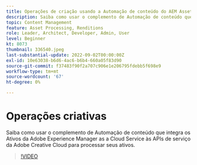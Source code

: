 ```yaml
---
title: Operações de criação usando a Automação de conteúdo do AEM Assets
description: Saiba como usar o complemento de Automação de conteúdo que integra os Ativos da Adobe Experience Manager as a Cloud Service às APIs de serviço da Adobe Creative Cloud para processar seus ativos.
topic: Content Management
feature: Asset Processing, Renditions
role: Leader, Architect, Developer, Admin, User
level: Beginner
kt: 8073
thumbnail: 336540.jpeg
last-substantial-update: 2022-09-02T00:00:00Z
exl-id: 10e63038-b6d6-4ac6-b6b4-660a05f83d90
source-git-commit: f37483f90f2a707c906e1e206795fdebb5f698e9
workflow-type: tm+mt
source-wordcount: '67'
ht-degree: 0%

---
```


# Operações criativas

Saiba como usar o complemento de Automação de conteúdo que integra os Ativos da Adobe Experience Manager as a Cloud Service às APIs de serviço da Adobe Creative Cloud para processar seus ativos.

>[!VIDEO](https://video.tv.adobe.com/v/336540?quality=12&learn=on)
